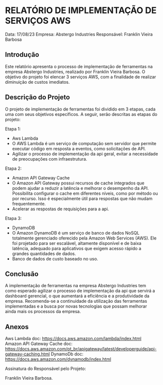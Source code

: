 # RELATÓRIO DE IMPLEMENTAÇÃO DE SERVIÇOS AWS
Data: 17/08/23
Empresa: Abstergo Industries 
Responsável: Franklin Vieira Barbosa

## Introdução
Este relatório apresenta o processo de implementação de ferramentas na empresa Abstergo Industries, realizado por Franklin Vieira Barbosa. O objetivo do projeto foi elencar 3 serviços AWS, com a finalidade de realizar diminuição de custos imediatos.

## Descrição do Projeto
O projeto de implementação de ferramentas foi dividido em 3 etapas, cada uma com seus objetivos específicos. A seguir, serão descritas as etapas do projeto:

Etapa 1: 
- Aws Lambda
- O AWS Lambda é um serviço de computação sem servidor que permite executar código em resposta a eventos, como solicitações de API. 
- Agilizar o processo de implementação da api geral, evitar a necessidade de preocupações com infraestrutura.

Etapa 2: 
- Amazon API Gateway Cache
- O Amazon API Gateway possui recursos de cache integrados que podem ajudar a reduzir a latência e melhorar o desempenho da API. Possibilita configurar o cache em diferentes níveis, como por método ou por recurso. Isso é especialmente útil para respostas que não mudam frequentemente. 
- Acelerar as respostas de requisições para a api.

Etapa 3: 
- DynamoDB
- O Amazon DynamoDB é um serviço de banco de dados NoSQL totalmente gerenciado oferecido pela Amazon Web Services (AWS). Ele foi projetado para ser escalável, altamente disponível e de baixa latência, adequado para aplicativos que exigem acesso rápido a grandes quantidades de dados.
- Banco de dados de custo baseado no uso.

## Conclusão
A implementação de ferramentas na empresa Abstergo Industries tem como esperado agilizar o processo de implementação da api que servirá a dashboard gerencial, o que aumentará a eficiência e a produtividade da empresa. Recomenda-se a continuidade da utilização das ferramentas implementadas e a busca por novas tecnologias que possam melhorar ainda mais os processos da empresa.

## Anexos
Aws Lambda doc: https://docs.aws.amazon.com/lambda/index.html
Amazon API Gateway Cache doc: https://docs.aws.amazon.com/pt_br/apigateway/latest/developerguide/api-gateway-caching.html
DynamoDb doc: https://docs.aws.amazon.com/dynamodb/index.html

Assinatura do Responsável pelo Projeto:

Franklin Vieira Barbosa.
